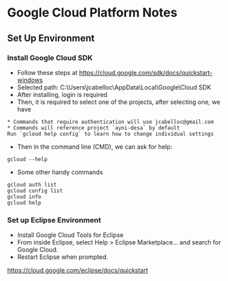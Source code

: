 # Google Cloud Platform Notes


## Set Up Environment


### Install Google Cloud SDK 
* Follow these steps at https://cloud.google.com/sdk/docs/quickstart-windows
* Selected path: C:\Users\jcabelloc\AppData\Local\Google\Cloud SDK
* After installing, login is required
* Then, it is required to select one of the projects, after selecting one, we have
```
* Commands that require authentication will use jcabelloc@gmail.com
* Commands will reference project `ayni-desa` by default
Run `gcloud help config` to learn how to change individual settings
```

* Then in the command line (CMD), we can ask for help: 
```
gcloud --help
```
* Some other handy commands
```
gcloud auth list
gcloud config list
gcloud info
gcloud help
```

### Set up Eclipse Environment

* Install Google Cloud Tools for Eclipse
* From inside Eclipse, select Help > Eclipse Marketplace... and search for Google Cloud.
* Restart Eclipse when prompted.



https://cloud.google.com/eclipse/docs/quickstart

